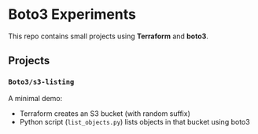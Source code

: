 # Boto3 Experiments

This repo contains small projects using **Terraform** and **boto3**.

## Projects

### `Boto3/s3-listing`
A minimal demo:

- Terraform creates an S3 bucket (with random suffix)
- Python script (`list_objects.py`) lists objects in that bucket using boto3

